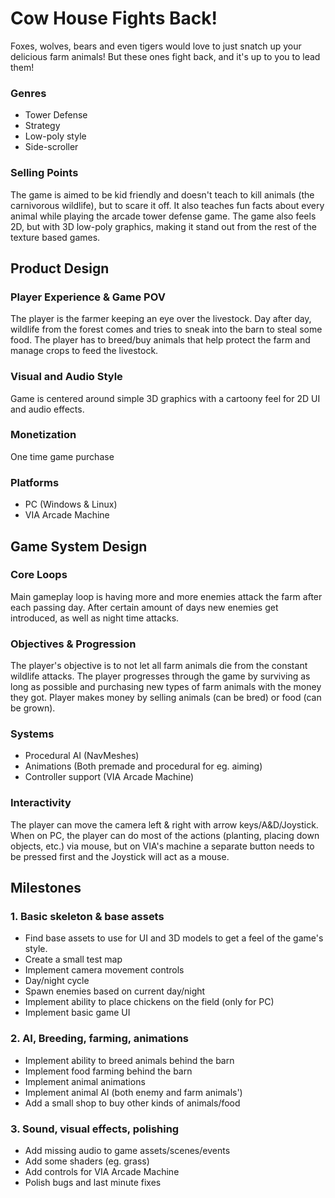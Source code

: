 # Cow House Fights Back!
Foxes, wolves, bears and even tigers would love to just snatch up your delicious farm animals! But these ones fight back, and it's up to you to lead them!
### Genres
- Tower Defense
- Strategy
- Low-poly style
- Side-scroller
### Selling Points
The game is aimed to be kid friendly and doesn't teach to kill animals (the carnivorous wildlife), but to scare it off. It also teaches fun facts about every animal while playing the arcade tower defense game. The game also feels 2D, but with 3D low-poly graphics, making it stand out from the rest of the texture based games.

## Product Design
### Player Experience & Game POV
The player is the farmer keeping an eye over the livestock. Day after day, wildlife from the forest comes and tries to sneak into the barn to steal some food. The player has to breed/buy animals that help protect the farm and manage crops to feed the livestock.
### Visual and Audio Style
Game is centered around simple 3D graphics with a cartoony feel for 2D UI and audio effects.
### Monetization
One time game purchase
### Platforms
- PC (Windows & Linux)
- VIA Arcade Machine

## Game System Design
### Core Loops
Main gameplay loop is having more and more enemies attack the farm after each passing day. After certain amount of days new enemies get introduced, as well as night time attacks.
### Objectives & Progression
The player's objective is to not let all farm animals die from the constant wildlife attacks. The player progresses through the game by surviving as long as possible and purchasing new types of farm animals with the money they got. Player makes money by selling animals (can be bred) or food (can be grown).
### Systems
- Procedural AI (NavMeshes)
- Animations (Both premade and procedural for eg. aiming)
- Controller support (VIA Arcade Machine)
### Interactivity
The player can move the camera left & right with arrow keys/A&D/Joystick. When on PC, the player can do most of the actions (planting, placing down objects, etc.) via mouse, but on VIA's machine a separate button needs to be pressed first and the Joystick will act as a mouse.

## Milestones
### 1. Basic skeleton & base assets
- Find base assets to use for UI and 3D models to get a feel of the game's style.
- Create a small test map
- Implement camera movement controls
- Day/night cycle
- Spawn enemies based on current day/night
- Implement ability to place chickens on the field (only for PC)
- Implement basic game UI
### 2. AI, Breeding, farming, animations
- Implement ability to breed animals behind the barn
- Implement food farming behind the barn
- Implement animal animations
- Implement animal AI (both enemy and farm animals')
- Add a small shop to buy other kinds of animals/food
### 3. Sound, visual effects, polishing
- Add missing audio to game assets/scenes/events
- Add some shaders (eg. grass)
- Add controls for VIA Arcade Machine
- Polish bugs and last minute fixes
